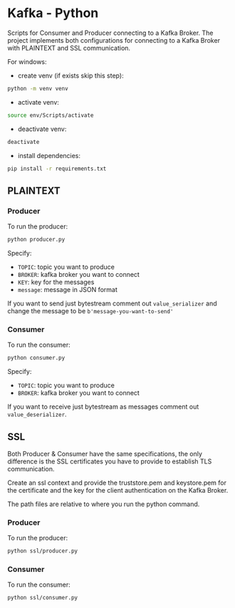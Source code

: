 # Kafka - Python

Scripts for Consumer and Producer connecting to a Kafka Broker.
The project implements both configurations for connecting to a Kafka Broker
with PLAINTEXT and SSL communication.

For windows:

- create venv (if exists skip this step):

```bash
python -m venv venv
```

- activate venv:

```bash
source env/Scripts/activate
```

- deactivate venv:

```bash
deactivate
```

- install dependencies:

```bash
pip install -r requirements.txt
```

## PLAINTEXT

### Producer

To run the producer:

```bash
python producer.py
```

Specify:

- `TOPIC`: topic you want to produce
- `BROKER`: kafka broker you want to connect
- `KEY`: key for the messages
- `message`: message in JSON format

If you want to send just bytestream comment out `value_serializer` and change the message to be `b'message-you-want-to-send'`

### Consumer

To run the consumer:

```bash
python consumer.py
```

Specify:

- `TOPIC`: topic you want to produce
- `BROKER`: kafka broker you want to connect

If you want to receive just bytestream as messages comment out `value_deserializer`.

## SSL

Both Producer & Consumer have the same specifications, the only difference is the SSL certificates you have to provide to establish TLS communication.

Create an ssl context and provide the truststore.pem and keystore.pem for the certificate and the key for the client authentication on the Kafka Broker.

The path files are relative to where you run the python command.

### Producer

To run the producer:

```bash
python ssl/producer.py
```

### Consumer

To run the consumer:

```bash
python ssl/consumer.py
```

